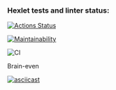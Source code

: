 ### Hexlet tests and linter status:
[![Actions Status](https://github.com/Igor-Klein/frontend-project-lvl1/workflows/hexlet-check/badge.svg)](https://github.com/Igor-Klein/frontend-project-lvl1/actions)

[![Maintainability](https://api.codeclimate.com/v1/badges/c8a12f3705d8572c0cfc/maintainability)](https://codeclimate.com/github/Igor-Klein/frontend-project-lvl1/maintainability)

![CI](https://github.com/Igor-Klein/frontend-project-lvl1/workflows/CI/badge.svg?branch=main)

Brain-even

[![asciicast](https://asciinema.org/a/1QcqQ8PBB4fiBNGJjIZmlXzNe.svg)](https://asciinema.org/a/1QcqQ8PBB4fiBNGJjIZmlXzNe)